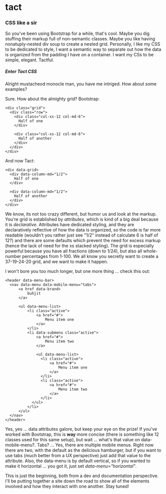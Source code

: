 # tact

### CSS like a sir

So you've been using Bootstrap for a while, that's cool. Maybe you dig stuffing their markup full of non-semantic classes. Maybe you like having nonatuply-nested div soup to create a nested grid. Personally, I like my CSS to be dedicated to style, I want a semantic way to separate out how the data is organized from the padding I have on a container. I want my CSs to be simple, elegant. Tactful.

##### Enter Tact CSS

Alright mustacheod monocle man, you have me intriged. How about some examples?

Sure. How about the almighty grid? Bootstrap:

```
<div class="grid">
  <div class="row">
    <div class="col-xs-12 col-md-6">
      Half of one
    </div>
    
    <div class="col-xs-12 col-md-6">
      Half of another
    </div>
  </div>
</div>
```

And now Tact:

```
<div data-grid>
  <div data-column-md="1/2">
    Half of one
  </div>
  
  >div data-column-md="1/2">
    Half of another
  </div>
</div>
```

We know, its not too crazy different, but humor us and look at the markup. You're grid is established by *attributes*, which is kind of a big deal because it is *declarative*. Attributes have dedicated styling, and they are declaratively reflective of how the data is organized, so the code is far more readable (wouldn't you rather just see "1/2" instead of calculate 6 is half of 12?) and there are some defaults which prevent the need for excess markup (hence the lack of need for the xs stacked styling). The grid is especially powerful because you have all fractions (down to 1/24), but also all whole-number percentages from 1-100. We all know you secretly want to create a 37-19-24-20 grid, and we want to make it happen.

I won't bore you too much longer, but one more thing ... check this out:

```
<header data-menu-bar>
  <nav data-menu data-mobile-menu="tabs">
      <a href data-brand>
          buhjit
      </a>
  
      <ul data-menu-list>
          <li class="active">
              <a href="#">
                  Menu item one
              </a>
          </li>
          <li data-submenu class="active">
              <a href="#">
                  Menu item two
              </a>
              
              <ul data-menu-list>
                <li class="active">
                    <a href="#">
                        Menu item one
                    </a>
                </li>
                <li class="active">
                    <a href="#">
                        Menu item two
                    </a>
                </li>
            </ul>
          </li>
      </ul>
  </nav>
</header>
```

Yes, yes ... data attributes galore, but keep your eye on the prize! If you've worked with Bootstrap, this is **way** more concise (there is something like 12 classes used for this same setup), but wait ... what's that value on data-mobile-menu?. Tabs? ... Yes, there are multiple mobile menus. Right now there are two, with the default as the delicious hamburger, but if you want to use tabs (much better from a UX perspective) just add that value to the attribute. Also, the data-menu is by default vertical, so if you wanted to make it horizontal ... you got it, just set *data-menu="horizontal"*.

This is just the beginning, both from a dev and documentation perspective. I'll be putting together a site down the road to show all of the elements involved and how they interact with one another. Stay tuned!
